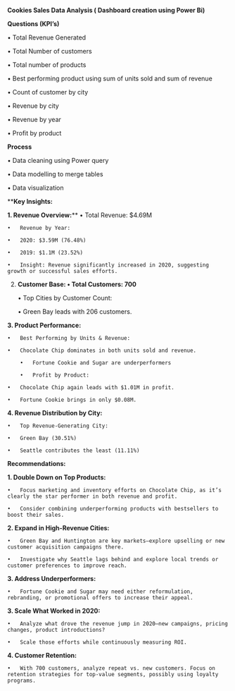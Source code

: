 **Cookies Sales Data Analysis ( Dashboard creation using Power Bi)**

**Questions (KPI’s)**

•	Total Revenue Generated

•	Total Number of customers

•	Total number of products

•	Best performing product using sum of units sold and sum of revenue

•	Count of customer by city 

•	Revenue by city

•	Revenue by year

•	Profit by product

**Process**

•	Data cleaning using Power query

•	Data modelling to merge tables

•	Data visualization

****Key Insights:**

**1. Revenue Overview:****
	•	Total Revenue: $4.69M

	•	Revenue by Year:

	•	2020: $3.59M (76.48%)

	•	2019: $1.1M (23.52%)

	•	Insight: Revenue significantly increased in 2020, suggesting growth or successful sales efforts.

2. **Customer Base:
	•	Total Customers: 700**

	•	Top Cities by Customer Count:

	•	Green Bay leads with 206 customers.

**3. Product Performance:**

	•	Best Performing by Units & Revenue:
 
	•	Chocolate Chip dominates in both units sold and revenue.
 
        •	Fortune Cookie and Sugar are underperformers
  
        •	Profit by Product:
 
	•	Chocolate Chip again leads with $1.01M in profit.
 
	•	Fortune Cookie brings in only $0.08M.

**4. Revenue Distribution by City:**

	•	Top Revenue-Generating City:
 
	•	Green Bay (30.51%)
 
	•	Seattle contributes the least (11.11%)

**Recommendations:**

**1.	Double Down on Top Products:**

	•	Focus marketing and inventory efforts on Chocolate Chip, as it’s clearly the star performer in both revenue and profit.

	•	Consider combining underperforming products with bestsellers to boost their sales.
 
**2.	Expand in High-Revenue Cities:**

	•	Green Bay and Huntington are key markets—explore upselling or new customer acquisition campaigns there.

	•	Investigate why Seattle lags behind and explore local trends or customer preferences to improve reach.

**3. Address Underperformers:**
   
	•	Fortune Cookie and Sugar may need either reformulation, rebranding, or promotional offers to increase their appeal.


**3.	Scale What Worked in 2020:**

	•	Analyze what drove the revenue jump in 2020—new campaigns, pricing changes, product introductions?

	•	Scale those efforts while continuously measuring ROI.


**4.	Customer Retention:**

	•	With 700 customers, analyze repeat vs. new customers. Focus on retention strategies for top-value segments, possibly using loyalty programs.
 



